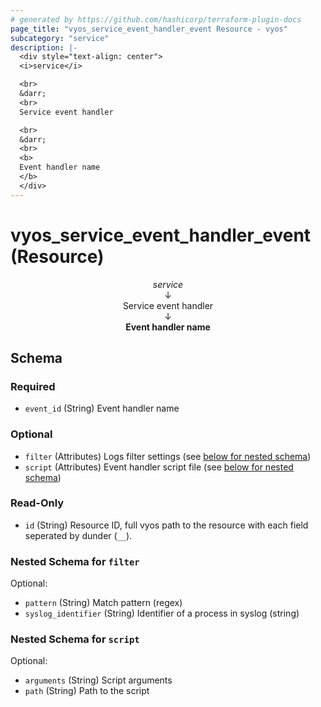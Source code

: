 ```yaml
---
# generated by https://github.com/hashicorp/terraform-plugin-docs
page_title: "vyos_service_event_handler_event Resource - vyos"
subcategory: "service"
description: |-
  <div style="text-align: center">
  <i>service</i>

  <br>
  &darr;
  <br>
  Service event handler

  <br>
  &darr;
  <br>
  <b>
  Event handler name
  </b>
  </div>
---
```


# vyos_service_event_handler_event (Resource)

<div style="text-align: center">
<i>service</i>

<br>
&darr;
<br>
Service event handler

<br>
&darr;
<br>
<b>
Event handler name
</b>
</div>



<!-- schema generated by tfplugindocs -->
## Schema

### Required

- `event_id` (String) Event handler name

### Optional

- `filter` (Attributes) Logs filter settings (see [below for nested schema](#nestedatt--filter))
- `script` (Attributes) Event handler script file (see [below for nested schema](#nestedatt--script))

### Read-Only

- `id` (String) Resource ID, full vyos path to the resource with each field seperated by dunder (`__`).

<a id="nestedatt--filter"></a>
### Nested Schema for `filter`

Optional:

- `pattern` (String) Match pattern (regex)
- `syslog_identifier` (String) Identifier of a process in syslog (string)


<a id="nestedatt--script"></a>
### Nested Schema for `script`

Optional:

- `arguments` (String) Script arguments
- `path` (String) Path to the script
